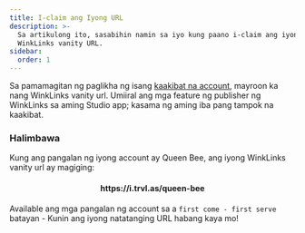 ```yaml
---
title: I-claim ang Iyong URL
description: >-
  Sa artikulong ito, sasabihin namin sa iyo kung paano i-claim ang iyong
  WinkLinks vanity URL.
sidebar:
  order: 1
---
```

Sa pamamagitan ng paglikha ng isang [kaakibat na account](/studio/what-is-studio), mayroon ka nang WinkLinks vanity url. Umiiral ang mga feature ng publisher ng WinkLinks sa aming Studio app; kasama ng aming iba pang tampok na kaakibat.

### Halimbawa

Kung ang pangalan ng iyong account ay Queen Bee, ang iyong WinkLinks vanity url ay magiging:

<h4 align="center">https://i.trvl.as/queen-bee</h4>


Available ang mga pangalan ng account sa a `first come - first serve` batayan - Kunin ang iyong natatanging URL habang kaya mo!

